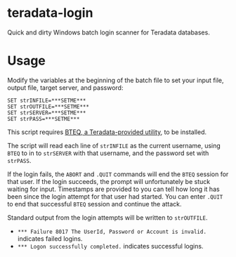 # teradata-login
Quick and dirty Windows batch login scanner for Teradata databases.

# Usage
Modify the variables at the beginning of the batch file to set your input file, output file, target server, and password:
```
SET strINFILE=***SETME***
SET strOUTFILE=***SETME***
SET strSERVER=***SETME***
SET strPASS=***SETME***
```

This script requires [BTEQ, a Teradata-provided utility](https://downloads.teradata.com/download/tools/teradata-tools-and-utilities-windows-installation-package), to be installed.

The script will read each line of `strINFILE` as the current username, using `BTEQ` to in to `strSERVER` with that username, and the password set with `strPASS`.

If the login fails, the `ABORT` and `.QUIT` commands will end the `BTEQ` session for that user. If the login succeeds, the prompt will unfortunately be stuck waiting for input. Timestamps are provided to you can tell how long it has been since the login attempt for that user had started. You can enter `.QUIT` to end that successful `BTEQ` session and continue the attack.

Standard output from the login attempts will be written to `strOUTFILE`. 
* `*** Failure 8017 The UserId, Password or Account is invalid.` indicates failed logins.
* `*** Logon successfully completed.` indicates successful logins.
